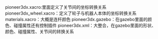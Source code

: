 pioneer3dx.xacro:里面定义了关节间的坐标转换关系
pioneer3dx_wheel.xacro：定义了轮子与机器人本体的坐标转换关系
materials.xacro：大概是连杆颜色
pioneer3dx.gazebo：在gazebo里面的颜色、碰撞属性还有控制插件
pioneer3dx.xml：大整合，在gazebo里面的形状、颜色、碰撞属性、关节间的转换关系